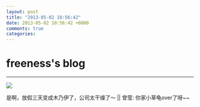 ```yaml
---
layout: post
title: "2013-05-02 10:56:42"
date: 2013-05-02 10:56:42 +0800
comments: true
categories: 
---
```


# freeness's blog

----------

![](http://okqmqrbgo.bkt.clouddn.com/201305021056421.jpg)

>
是啊，放假三天变成木乃伊了，公司太干燥了～ || 曾莹: 你家小草龟over了呀~~
